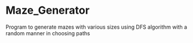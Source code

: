 # Maze_Generator
Program to generate mazes with various sizes using DFS algorithm with a random manner in choosing paths
